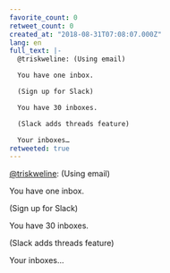 ```yaml
---
favorite_count: 0
retweet_count: 0
created_at: "2018-08-31T07:08:07.000Z"
lang: en
full_text: |-
  @triskweline: (Using email)

  You have one inbox.

  (Sign up for Slack)

  You have 30 inboxes.

  (Slack adds threads feature)

  Your inboxes…
retweeted: true
---
```


[@triskweline](https://twitter.com/triskweline): (Using email)

You have one inbox.

(Sign up for Slack)

You have 30 inboxes.

(Slack adds threads feature)

Your inboxes…
